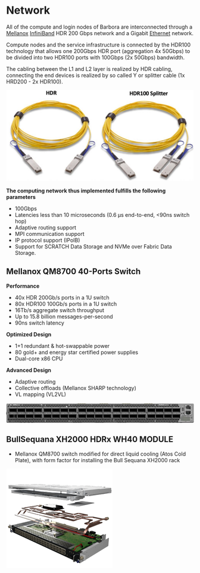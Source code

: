 # Network

All of the compute and login nodes of Barbora are interconnected through a [Mellanox][c] [InfiniBand][a] HDR 200 Gbps network and a Gigabit [Ethernet][b] network.

Compute nodes and the service infrastructure is connected by the HDR100 technology that allows one 200Gbps HDR port (aggregation 4x 50Gbps) to be divided into two HDR100 ports with 100Gbps (2x 50Gbps) bandwidth.

The cabling between the L1 and L2 layer is realized by HDR cabling, connecting the end devices is realized by so called Y or splitter cable (1x HRD200 - 2x HDR100).

![](img/hdr.jpg)

**The computing network thus implemented fulfills the following parameters**

* 100Gbps
* Latencies less than 10 microseconds (0.6 μs end-to-end, <90ns switch hop)
* Adaptive routing support
* MPI communication support
* IP protocol support (IPoIB)
* Support for SCRATCH Data Storage and NVMe over Fabric Data Storage.

## Mellanox QM8700 40-Ports Switch

**Performance**

* 40x HDR 200Gb/s ports in a 1U switch
* 80x HDR100 100Gb/s ports in a 1U switch
* 16Tb/s aggregate switch throughput
* Up to 15.8 billion messages-per-second
* 90ns switch latency

**Optimized Design**

* 1+1 redundant & hot-swappable power
* 80 gold+ and energy star certified power supplies
* Dual-core x86 CPU

**Advanced Design**

* Adaptive routing
* Collective offloads (Mellanox SHARP technology)
* VL mapping (VL2VL)

![](img/QM8700.jpg)

## BullSequana XH2000 HDRx WH40 MODULE

* Mellanox QM8700 switch modified for direct liquid cooling (Atos Cold Plate), with form factor for installing the Bull Sequana XH2000 rack

![](img/XH2000.png)

[a]: http://en.wikipedia.org/wiki/InfiniBand
[b]: http://en.wikipedia.org/wiki/Ethernet
[c]: http://www.mellanox.com/

